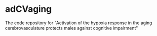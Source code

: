 # adCVaging
The code repository for "Activation of the hypoxia response in the aging cerebrovasculature protects males against cognitive impairment"
